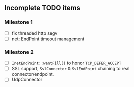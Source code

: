 ## Incomplete TODO items

### Milestone 1

- [ ] fix threaded http segv
- [ ] net: EndPoint timeout management

### Milestone 2

- [ ] `InetEndPoint::wantFill()` to honor `TCP_DEFER_ACCEPT`
- [ ] SSL support, `SslConnector` & `SslEndPoint` chaining to real
      connector/endpoint.
- [ ] UdpConnector
